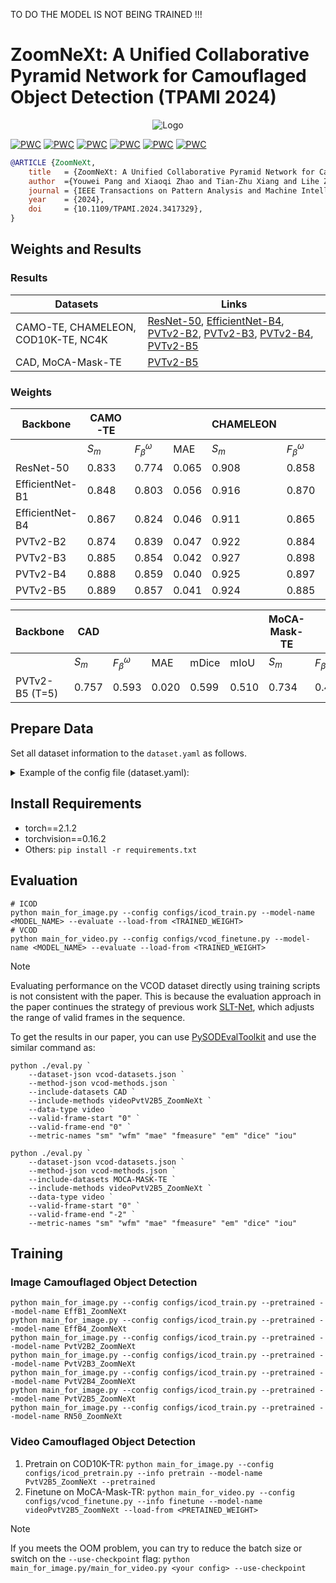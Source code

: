 TO DO
THE MODEL IS NOT BEING TRAINED !!!



# ZoomNeXt: A Unified Collaborative Pyramid Network for Camouflaged Object Detection (TPAMI 2024)

<div align="center">
  <img src="https://github.com/lartpang/ZoomNeXt/assets/26847524/f43f773b-a81f-4c64-a809-9764b53dd52c" alt="Logo">
</div>

[![PWC](https://img.shields.io/endpoint.svg?url=https://paperswithcode.com/badge/zoomnext-a-unified-collaborative-pyramid/camouflaged-object-segmentation-on-camo)](https://paperswithcode.com/sota/camouflaged-object-segmentation-on-camo?p=zoomnext-a-unified-collaborative-pyramid) [![PWC](https://img.shields.io/endpoint.svg?url=https://paperswithcode.com/badge/zoomnext-a-unified-collaborative-pyramid/camouflaged-object-segmentation-on-chameleon)](https://paperswithcode.com/sota/camouflaged-object-segmentation-on-chameleon?p=zoomnext-a-unified-collaborative-pyramid) [![PWC](https://img.shields.io/endpoint.svg?url=https://paperswithcode.com/badge/zoomnext-a-unified-collaborative-pyramid/camouflaged-object-segmentation-on-cod)](https://paperswithcode.com/sota/camouflaged-object-segmentation-on-cod?p=zoomnext-a-unified-collaborative-pyramid) [![PWC](https://img.shields.io/endpoint.svg?url=https://paperswithcode.com/badge/zoomnext-a-unified-collaborative-pyramid/camouflaged-object-segmentation-on-nc4k)](https://paperswithcode.com/sota/camouflaged-object-segmentation-on-nc4k?p=zoomnext-a-unified-collaborative-pyramid) [![PWC](https://img.shields.io/endpoint.svg?url=https://paperswithcode.com/badge/zoomnext-a-unified-collaborative-pyramid/camouflaged-object-segmentation-on-moca-mask)](https://paperswithcode.com/sota/camouflaged-object-segmentation-on-moca-mask?p=zoomnext-a-unified-collaborative-pyramid) [![PWC](https://img.shields.io/endpoint.svg?url=https://paperswithcode.com/badge/zoomnext-a-unified-collaborative-pyramid/camouflaged-object-segmentation-on)](https://paperswithcode.com/sota/camouflaged-object-segmentation-on?p=zoomnext-a-unified-collaborative-pyramid)


```bibtex
@ARTICLE {ZoomNeXt,
    title   = {ZoomNeXt: A Unified Collaborative Pyramid Network for Camouflaged Object Detection},
    author  ={Youwei Pang and Xiaoqi Zhao and Tian-Zhu Xiang and Lihe Zhang and Huchuan Lu},
    journal = {IEEE Transactions on Pattern Analysis and Machine Intelligence},
    year    = {2024},
    doi     = {10.1109/TPAMI.2024.3417329},
}
```

## Weights and Results

### Results

| Datasets                            | Links                                                                                                                                                                                                                                                                                                                                                                                                                                                                                                                                                                                                                                                    |
| ----------------------------------- | -------------------------------------------------------------------------------------------------------------------------------------------------------------------------------------------------------------------------------------------------------------------------------------------------------------------------------------------------------------------------------------------------------------------------------------------------------------------------------------------------------------------------------------------------------------------------------------------------------------------------------------------------------- |
| CAMO-TE, CHAMELEON, COD10K-TE, NC4K | [ResNet-50](https://github.com/lartpang/ZoomNeXt/releases/download/prediction-v0.1/zoomnext_res50.7z), [EfficientNet-B4](https://github.com/lartpang/ZoomNeXt/releases/download/prediction-v0.1/zoomnext_efficientb4.7z), [PVTv2-B2](https://github.com/lartpang/ZoomNeXt/releases/download/prediction-v0.1/zoomnext_pvtv2b2.7z), [PVTv2-B3](https://github.com/lartpang/ZoomNeXt/releases/download/prediction-v0.1/zoomnext_pvtv2b3.7z), [PVTv2-B4](https://github.com/lartpang/ZoomNeXt/releases/download/prediction-v0.1/zoomnext_pvtv2b4.7z), [PVTv2-B5](https://github.com/lartpang/ZoomNeXt/releases/download/prediction-v0.1/zoomnext_pvtv2b5.7z) |
| CAD, MoCA-Mask-TE                   | [PVTv2-B5](https://github.com/lartpang/ZoomNeXt/releases/download/prediction-v0.1/zoomnext_pvtv2b5_video.7z)                                                                                                                                                                                                                                                                                                                                                                                                                                                                                                                                             |

### Weights

| Backbone        | CAMO-TE |                      |       | CHAMELEON |                      |       | COD10K-TE |                      |       | NC4K  |                      |       | Links                                                                                               |
| --------------- | ------- | -------------------- | ----- | --------- | -------------------- | ----- | --------- | -------------------- | ----- | ----- | -------------------- | ----- | --------------------------------------------------------------------------------------------------- |
|                 | $S_m$   | $F^{\omega}_{\beta}$ | MAE   | $S_m$     | $F^{\omega}_{\beta}$ | MAE   | $S_m$     | $F^{\omega}_{\beta}$ | MAE   | $S_m$ | $F^{\omega}_{\beta}$ | MAE   |                                                                                                     |
| ResNet-50       | 0.833   | 0.774                | 0.065 | 0.908     | 0.858                | 0.021 | 0.861     | 0.768                | 0.026 | 0.874 | 0.816                | 0.037 | [Weight](https://github.com/lartpang/ZoomNeXt/releases/download/weights-v0.2/resnet50-zoomnext.pth) |
| EfficientNet-B1 | 0.848   | 0.803                | 0.056 | 0.916     | 0.870                | 0.020 | 0.863     | 0.773                | 0.024 | 0.876 | 0.823                | 0.036 | [Weight](https://github.com/lartpang/ZoomNeXt/releases/download/weights-v0.2/eff-b1-zoomnext.pth)   |
| EfficientNet-B4 | 0.867   | 0.824                | 0.046 | 0.911     | 0.865                | 0.020 | 0.875     | 0.797                | 0.021 | 0.884 | 0.837                | 0.032 | [Weight](https://github.com/lartpang/ZoomNeXt/releases/download/weights-v0.2/eff-b4-zoomnext.pth)   |
| PVTv2-B2        | 0.874   | 0.839                | 0.047 | 0.922     | 0.884                | 0.017 | 0.887     | 0.818                | 0.019 | 0.892 | 0.852                | 0.030 | [Weight](https://github.com/lartpang/ZoomNeXt/releases/download/weights-v0.2/pvtv2-b2-zoomnext.pth) |
| PVTv2-B3        | 0.885   | 0.854                | 0.042 | 0.927     | 0.898                | 0.017 | 0.895     | 0.829                | 0.018 | 0.900 | 0.861                | 0.028 | [Weight](https://github.com/lartpang/ZoomNeXt/releases/download/weights-v0.2/pvtv2-b3-zoomnext.pth) |
| PVTv2-B4        | 0.888   | 0.859                | 0.040 | 0.925     | 0.897                | 0.016 | 0.898     | 0.838                | 0.017 | 0.900 | 0.865                | 0.028 | [Weight](https://github.com/lartpang/ZoomNeXt/releases/download/weights-v0.2/pvtv2-b4-zoomnext.pth) |
| PVTv2-B5        | 0.889   | 0.857                | 0.041 | 0.924     | 0.885                | 0.018 | 0.898     | 0.827                | 0.018 | 0.903 | 0.863                | 0.028 | [Weight](https://github.com/lartpang/ZoomNeXt/releases/download/weights-v0.2/pvtv2-b5-zoomnext.pth) |

| Backbone       | CAD   |                      |       |       |       | MoCA-Mask-TE |                      |       |       |       | Links                                                                                                      |
| -------------- | ----- | -------------------- | ----- | ----- | ----- | ------------ | -------------------- | ----- | ----- | ----- | ---------------------------------------------------------------------------------------------------------- |
|                | $S_m$ | $F^{\omega}_{\beta}$ | MAE   | mDice | mIoU  | $S_m$        | $F^{\omega}_{\beta}$ | MAE   | mDice | mIoU  |                                                                                                            |
| PVTv2-B5 (T=5) | 0.757 | 0.593                | 0.020 | 0.599 | 0.510 | 0.734        | 0.476                | 0.010 | 0.497 | 0.422 | [Weight](https://github.com/lartpang/ZoomNeXt/releases/download/weights-v0.2/pvtv2-b5-5frame-zoomnext.pth) |


## Prepare Data

Set all dataset information to the `dataset.yaml` as follows.

<details>
<summary>
Example of the config file (dataset.yaml):
</summary>

```yaml
# VCOD Datasets
moca_mask_tr:
  {
    root: "YOUR-VCOD-DATASETS-ROOT/MoCA-Mask/MoCA_Video/TrainDataset_per_sq",
    image: { path: "*/Imgs", suffix: ".jpg" },
    mask: { path: "*/GT", suffix: ".png" },
  }
moca_mask_te:
  {
    root: "YOUR-VCOD-DATASETS-ROOT/MoCA-Mask/MoCA_Video/TestDataset_per_sq",
    image: { path: "*/Imgs", suffix: ".jpg" },
    mask: { path: "*/GT", suffix: ".png" },
  }
cad:
  {
    root: "YOUR-VCOD-DATASETS-ROOT/CamouflagedAnimalDataset",
    image: { path: "original_data/*/frames", suffix: ".png" },
    mask: { path: "converted_mask/*/groundtruth", suffix: ".png" },
  }

# ICOD Datasets
cod10k_tr:
  {
    root: "YOUR-ICOD-DATASETS-ROOT/Train/COD10K-TR",
    image: { path: "Image", suffix: ".jpg" },
    mask: { path: "Mask", suffix: ".png" },
  }
camo_tr:
  {
    root: "YOUR-ICOD-DATASETS-ROOT/Train/CAMO-TR",
    image: { path: "Image", suffix: ".jpg" },
    mask: { path: "Mask", suffix: ".png" },
  }
cod10k_te:
  {
    root: "YOUR-ICOD-DATASETS-ROOT/Test/COD10K-TE",
    image: { path: "Image", suffix: ".jpg" },
    mask: { path: "Mask", suffix: ".png" },
  }
camo_te:
  {
    root: "YOUR-ICOD-DATASETS-ROOT/Test/CAMO-TE",
    image: { path: "Image", suffix: ".jpg" },
    mask: { path: "Mask", suffix: ".png" },
  }
chameleon:
  {
    root: "YOUR-ICOD-DATASETS-ROOT/Test/CHAMELEON",
    image: { path: "Image", suffix: ".jpg" },
    mask: { path: "Mask", suffix: ".png" },
  }
nc4k:
  {
    root: "YOUR-ICOD-DATASETS-ROOT/Test/NC4K",
    image: { path: "Imgs", suffix: ".jpg" },
    mask: { path: "GT", suffix: ".png" },
  }
```
</details>

## Install Requirements

- torch==2.1.2
- torchvision==0.16.2
- Others: `pip install -r requirements.txt`

## Evaluation

```shell
# ICOD
python main_for_image.py --config configs/icod_train.py --model-name <MODEL_NAME> --evaluate --load-from <TRAINED_WEIGHT>
# VCOD
python main_for_video.py --config configs/vcod_finetune.py --model-name <MODEL_NAME> --evaluate --load-from <TRAINED_WEIGHT>
```

> [!note]
>
> Evaluating performance on the VCOD dataset directly using training scripts is not consistent with the paper.
> This is because the evaluation approach in the paper continues the strategy of previous work [SLT-Net](https://github.com/XuelianCheng/SLT-Net), which adjusts the range of valid frames in the sequence.

To get the results in our paper, you can use [PySODEvalToolkit](https://github.com/lartpang/PySODEvalToolkit) and use the similar command as:

```shell
python ./eval.py `
    --dataset-json vcod-datasets.json `
    --method-json vcod-methods.json `
    --include-datasets CAD `
    --include-methods videoPvtV2B5_ZoomNeXt `
    --data-type video `
    --valid-frame-start "0" `
    --valid-frame-end "0" `
    --metric-names "sm" "wfm" "mae" "fmeasure" "em" "dice" "iou"

python ./eval.py `
    --dataset-json vcod-datasets.json `
    --method-json vcod-methods.json `
    --include-datasets MOCA-MASK-TE `
    --include-methods videoPvtV2B5_ZoomNeXt `
    --data-type video `
    --valid-frame-start "0" `
    --valid-frame-end "-2" `
    --metric-names "sm" "wfm" "mae" "fmeasure" "em" "dice" "iou"
```

## Training

### Image Camouflaged Object Detection

```shell
python main_for_image.py --config configs/icod_train.py --pretrained --model-name EffB1_ZoomNeXt
python main_for_image.py --config configs/icod_train.py --pretrained --model-name EffB4_ZoomNeXt
python main_for_image.py --config configs/icod_train.py --pretrained --model-name PvtV2B2_ZoomNeXt
python main_for_image.py --config configs/icod_train.py --pretrained --model-name PvtV2B3_ZoomNeXt
python main_for_image.py --config configs/icod_train.py --pretrained --model-name PvtV2B4_ZoomNeXt
python main_for_image.py --config configs/icod_train.py --pretrained --model-name PvtV2B5_ZoomNeXt
python main_for_image.py --config configs/icod_train.py --pretrained --model-name RN50_ZoomNeXt
```

### Video Camouflaged Object Detection

1. Pretrain on COD10K-TR: `python main_for_image.py --config configs/icod_pretrain.py --info pretrain --model-name PvtV2B5_ZoomNeXt --pretrained`
2. Finetune on MoCA-Mask-TR: `python main_for_video.py --config configs/vcod_finetune.py --info finetune --model-name videoPvtV2B5_ZoomNeXt --load-from <PRETAINED_WEIGHT>`

> [!note]
> If you meets the OOM problem, you can try to reduce the batch size or switch on the `--use-checkpoint` flag:
> `python main_for_image.py/main_for_video.py <your config> --use-checkpoint`
